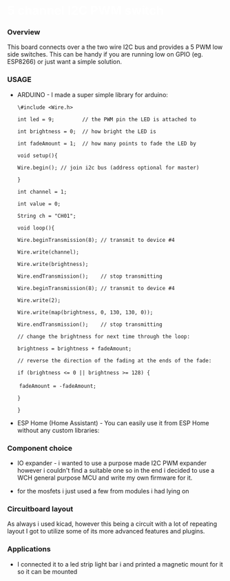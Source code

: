 <style>
w { color: White }
o { color: Orange }
g { color: Green }
</style>


# <w>5 channel I2C PWM switch

### Overview

This board connects over a the two wire I2C bus and provides a 5 PWM low side switches. This can be handy if you are running low on GPIO (eg. ESP8266) or just want a simple solution.



### USAGE

- ARDUINO - I made a super simple library for arduino:

  `\#include <Wire.h>`

  `int led = 9;         // the PWM pin the LED is attached to`

  `int brightness = 0;  // how bright the LED is`

  `int fadeAmount = 1;  // how many points to fade the LED by`

  `void setup(){`

    `Wire.begin(); // join i2c bus (address optional for master)`

  `}`

  `int channel = 1;`

  `int value = 0;`

  `String ch = "CH01";`

  `void loop(){`

    `Wire.beginTransmission(8); // transmit to device #4`

    `Wire.write(channel);`

    `Wire.write(brightness);`

    `Wire.endTransmission();    // stop transmitting`

    `Wire.beginTransmission(8); // transmit to device #4`

    `Wire.write(2);`

    `Wire.write(map(brightness, 0, 130, 130, 0));`

    `Wire.endTransmission();    // stop transmitting`

    `// change the brightness for next time through the loop:`

    `brightness = brightness + fadeAmount;`

    `// reverse the direction of the fading at the ends of the fade:`

    `if (brightness <= 0 || brightness >= 128) {`

  ​    `fadeAmount = -fadeAmount;`

    `}`

  `}`

- ESP Home (Home Assistant) - You can easily use it from ESP Home without any custom libraries:

### Component choice 

- IO expander - i wanted to use a purpose made I2C PWM expander however i couldn't find a suitable one so in the end i decided to use a WCH general purpose MCU and write my own firmware for it.

- for the mosfets i just used a few from modules i had lying on

  

### Circuitboard layout
As always i used kicad, however this being a circuit with a lot of repeating layout I got to utilize some of its more advanced features and plugins.

### Applications 
- I connected it to a led strip light bar i and printed a magnetic mount for it so it can be mounted

</w>